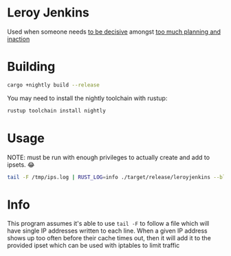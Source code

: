 # Leroy Jenkins
Used when someone needs [to be decisive](https://www.youtube.com/watch?v=mLyOj_QD4a4) amongst [too much planning and inaction](https://www.youtube.com/watch?v=km5FAAQLUT8)

# Building
```sh
cargo +nightly build --release
```
You may need to install the nightly toolchain with rustup:
```sh
rustup toolchain install nightly
```

# Usage
NOTE: must be run with enough privileges to actually create and add to ipsets. :joy:
```sh
tail -F /tmp/ips.log | RUST_LOG=info ./target/release/leroyjenkins --bl-ttl=20 --bl-threshold=100 --ipset-base-time=100 --ipset-ban-ttl=86400 --ipset-ipv6-name=leroy6 --ipset-ipv4-name=leroy4 --reporting-ip-time-period=1 --reporting-ban-time-period=1
```

# Info
This program assumes it's able to use `tail -F` to follow a file which will have single IP addresses written to each line. When a given IP address shows up too often before their cache times out, then it will add it to the provided ipset which can be used with iptables to limit traffic
